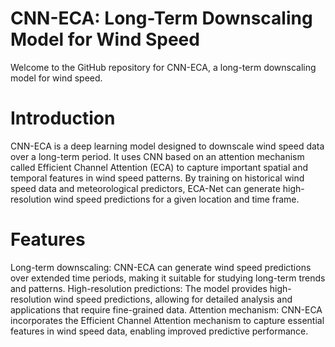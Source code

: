 # CNN-ECA: Long-Term Downscaling Model for Wind Speed

Welcome to the GitHub repository for CNN-ECA, a long-term downscaling model for wind speed.

# Introduction
CNN-ECA is a deep learning model designed to downscale wind speed data over a long-term period. It uses CNN based on an attention mechanism called Efficient Channel Attention (ECA) to capture important spatial and temporal features in wind speed patterns. By training on historical wind speed data and meteorological predictors, ECA-Net can generate high-resolution wind speed predictions for a given location and time frame.

# Features
Long-term downscaling: CNN-ECA can generate wind speed predictions over extended time periods, making it suitable for studying long-term trends and patterns.
High-resolution predictions: The model provides high-resolution wind speed predictions, allowing for detailed analysis and applications that require fine-grained data.
Attention mechanism: CNN-ECA incorporates the Efficient Channel Attention mechanism to capture essential features in wind speed data, enabling improved predictive performance.
